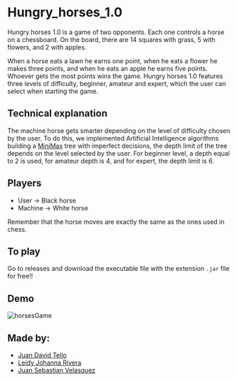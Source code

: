 # Hungry_horses_1.0

Hungry horses 1.0 is a game of two opponents. Each one controls a horse on a chessboard. On the board, there are 14 squares with grass, 5 with flowers, and 2 with apples.

When a horse eats a lawn he earns one point, when he eats a flower he makes three points, and when he eats an apple he earns five points. Whoever gets the most points wins the game. Hungry horses 1.0 features three levels of difficulty, beginner, amateur and expert, which the user can select when starting the game.

## Technical explanation

The machine horse gets smarter depending on the level of difficulty chosen by the user. To do this, we implemented Artificial Intelligence algorithms building a [MiniMax](https://en.wikipedia.org/wiki/Minimax) tree with imperfect decisions, the depth limit of the tree depends on the level selected by the user. For beginner level, a depth equal to 2 is used, for amateur depth is 4, and for expert, the depth limit is 6.


## Players
- User -> Black horse
- Machine -> White horse

Remember that the horse moves are exactly the same as the ones used in chess.

## To play

Go to releases and download the executable file with the extension `.jar` file for free!!


## Demo

![horsesGame](https://user-images.githubusercontent.com/49286935/182283244-75e289eb-a0ff-439e-be5b-665220f59d67.png)

## Made by:

- [Juan David Tello](https://github.com/juanchotello98)
- [Leidy Johanna Rivera](https://github.com/LeidyJr)
- [Juan Sebastian Velasquez](https://github.com/Odzen)
